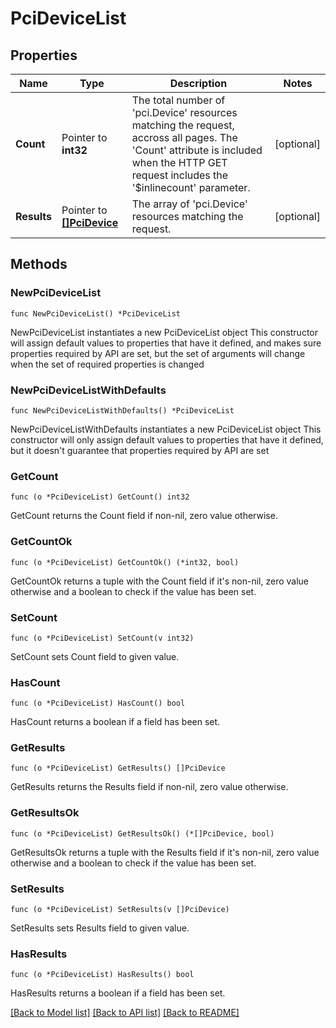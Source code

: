# PciDeviceList

## Properties

Name | Type | Description | Notes
------------ | ------------- | ------------- | -------------
**Count** | Pointer to **int32** | The total number of &#39;pci.Device&#39; resources matching the request, accross all pages. The &#39;Count&#39; attribute is included when the HTTP GET request includes the &#39;$inlinecount&#39; parameter. | [optional] 
**Results** | Pointer to [**[]PciDevice**](pci.Device.md) | The array of &#39;pci.Device&#39; resources matching the request. | [optional] 

## Methods

### NewPciDeviceList

`func NewPciDeviceList() *PciDeviceList`

NewPciDeviceList instantiates a new PciDeviceList object
This constructor will assign default values to properties that have it defined,
and makes sure properties required by API are set, but the set of arguments
will change when the set of required properties is changed

### NewPciDeviceListWithDefaults

`func NewPciDeviceListWithDefaults() *PciDeviceList`

NewPciDeviceListWithDefaults instantiates a new PciDeviceList object
This constructor will only assign default values to properties that have it defined,
but it doesn't guarantee that properties required by API are set

### GetCount

`func (o *PciDeviceList) GetCount() int32`

GetCount returns the Count field if non-nil, zero value otherwise.

### GetCountOk

`func (o *PciDeviceList) GetCountOk() (*int32, bool)`

GetCountOk returns a tuple with the Count field if it's non-nil, zero value otherwise
and a boolean to check if the value has been set.

### SetCount

`func (o *PciDeviceList) SetCount(v int32)`

SetCount sets Count field to given value.

### HasCount

`func (o *PciDeviceList) HasCount() bool`

HasCount returns a boolean if a field has been set.

### GetResults

`func (o *PciDeviceList) GetResults() []PciDevice`

GetResults returns the Results field if non-nil, zero value otherwise.

### GetResultsOk

`func (o *PciDeviceList) GetResultsOk() (*[]PciDevice, bool)`

GetResultsOk returns a tuple with the Results field if it's non-nil, zero value otherwise
and a boolean to check if the value has been set.

### SetResults

`func (o *PciDeviceList) SetResults(v []PciDevice)`

SetResults sets Results field to given value.

### HasResults

`func (o *PciDeviceList) HasResults() bool`

HasResults returns a boolean if a field has been set.


[[Back to Model list]](../README.md#documentation-for-models) [[Back to API list]](../README.md#documentation-for-api-endpoints) [[Back to README]](../README.md)


